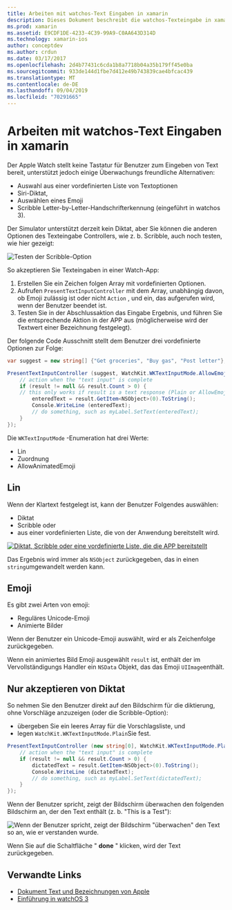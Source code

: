 ```yaml
---
title: Arbeiten mit watchos-Text Eingaben in xamarin
description: Dieses Dokument beschreibt die watchos-Texteingabe in xamarin. Es erläutert die presenttextinputcontroller-Methode, scribgend, Plain Text, Emojis und Diktat.
ms.prod: xamarin
ms.assetid: E9CDF1DE-4233-4C39-99A9-C0AA643D314D
ms.technology: xamarin-ios
author: conceptdev
ms.author: crdun
ms.date: 03/17/2017
ms.openlocfilehash: 2d4b77431c6cda1b8a7718b04a35b179ff45e0ba
ms.sourcegitcommit: 933de144d1fbe7d412e49b743839cae4bfcac439
ms.translationtype: MT
ms.contentlocale: de-DE
ms.lasthandoff: 09/04/2019
ms.locfileid: "70291665"
---
```

# <a name="working-with-watchos-text-input-in-xamarin"></a>Arbeiten mit watchos-Text Eingaben in xamarin

Der Apple Watch stellt keine Tastatur für Benutzer zum Eingeben von Text bereit, unterstützt jedoch einige Überwachungs freundliche Alternativen:

- Auswahl aus einer vordefinierten Liste von Textoptionen
- Siri-Diktat,
- Auswählen eines Emoji
- Scribble Letter-by-Letter-Handschrifterkennung (eingeführt in watchos 3).

Der Simulator unterstützt derzeit kein Diktat, aber Sie können die anderen Optionen des Texteingabe Controllers, wie z. b. Scribble, auch noch testen, wie hier gezeigt:

![](text-input-images/textinput-sml.png "Testen der Scribble-Option")

So akzeptieren Sie Texteingaben in einer Watch-App:

1. Erstellen Sie ein Zeichen folgen Array mit vordefinierten Optionen.
2. Aufrufen `PresentTextInputController` mit dem Array, unabhängig davon, ob Emoji zulässig ist oder nicht `Action` , und ein, das aufgerufen wird, wenn der Benutzer beendet ist.
3. Testen Sie in der Abschlussaktion das Eingabe Ergebnis, und führen Sie die entsprechende Aktion in der APP aus (möglicherweise wird der Textwert einer Bezeichnung festgelegt).

Der folgende Code Ausschnitt stellt dem Benutzer drei vordefinierte Optionen zur Folge:

```csharp
var suggest = new string[] {"Get groceries", "Buy gas", "Post letter"};

PresentTextInputController (suggest, WatchKit.WKTextInputMode.AllowEmoji, (result) => {
    // action when the "text input" is complete
    if (result != null && result.Count > 0) {
    // this only works if result is a text response (Plain or AllowEmoji)
        enteredText = result.GetItem<NSObject>(0).ToString();
        Console.WriteLine (enteredText);
        // do something, such as myLabel.SetText(enteredText);
    }
});
```

Die `WKTextInputMode` -Enumeration hat drei Werte:

- Lin
- Zuordnung
- AllowAnimatedEmoji

## <a name="plain"></a>Lin

Wenn der Klartext festgelegt ist, kann der Benutzer Folgendes auswählen:

- Diktat
- Scribble oder
- aus einer vordefinierten Liste, die von der Anwendung bereitstellt wird.

[![](text-input-images/plain-scribble-sml.png "Diktat, Scribble oder eine vordefinierte Liste, die die APP bereitstellt")](text-input-images/plain-scribble.png#lightbox)

Das Ergebnis wird immer als `NSObject` zurückgegeben, das in einen `string`umgewandelt werden kann.

## <a name="emoji"></a>Emoji

Es gibt zwei Arten von emoji:

- Reguläres Unicode-Emoji
- Animierte Bilder

Wenn der Benutzer ein Unicode-Emoji auswählt, wird er als Zeichenfolge zurückgegeben.

Wenn ein animiertes Bild Emoji ausgewählt `result` ist, enthält der im Vervollständigungs Handler ein `NSData` Objekt, das das Emoji `UIImage`enthält.

## <a name="accepting-dictation-only"></a>Nur akzeptieren von Diktat

So nehmen Sie den Benutzer direkt auf den Bildschirm für die diktierung, ohne Vorschläge anzuzeigen (oder die Scribble-Option):

- übergeben Sie ein leeres Array für die Vorschlagsliste, und
- legen `WatchKit.WKTextInputMode.Plain`Sie fest.

```csharp
PresentTextInputController (new string[0], WatchKit.WKTextInputMode.Plain, (result) => {
    // action when the "text input" is complete
    if (result != null && result.Count > 0) {
        dictatedText = result.GetItem<NSObject>(0).ToString();
        Console.WriteLine (dictatedText);
        // do something, such as myLabel.SetText(dictatedText);
    }
});
```

Wenn der Benutzer spricht, zeigt der Bildschirm überwachen den folgenden Bildschirm an, der den Text enthält (z. b. "This is a Test"):

![](text-input-images/dictation.png "Wenn der Benutzer spricht, zeigt der Bildschirm \"überwachen\" den Text so an, wie er verstanden wurde.")

Wenn Sie auf die Schaltfläche " **done** " klicken, wird der Text zurückgegeben.



## <a name="related-links"></a>Verwandte Links

- [Dokument Text und Bezeichnungen von Apple](https://developer.apple.com/library/ios/documentation/General/Conceptual/WatchKitProgrammingGuide/TextandLabels.html)
- [Einführung in watchOS 3](~/ios/watchos/platform/introduction-to-watchos3/index.md)
